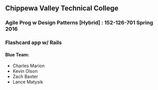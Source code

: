 ## Chippewa Valley Technical College

### Agile Prog w Design Patterns [Hybrid] : 152-126-701 Spring 2016

### Flashcard app w/ Rails

#### Blue Team:
* Charles Marion 
* Kevin Olson
* Zach Baxter
* Lance Matysik



